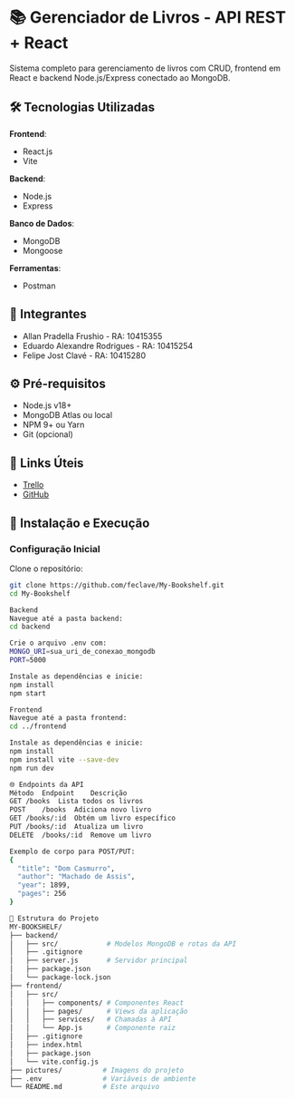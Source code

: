 # 📚 Gerenciador de Livros - API REST + React

Sistema completo para gerenciamento de livros com CRUD, frontend em React e backend Node.js/Express conectado ao MongoDB.

## 🛠️ Tecnologias Utilizadas

**Frontend**:  
- React.js  
- Vite  

**Backend**:  
- Node.js  
- Express  

**Banco de Dados**:  
- MongoDB  
- Mongoose  

**Ferramentas**:  
- Postman  

## 👥 Integrantes

- Allan Pradella Frushio - RA: 10415355  
- Eduardo Alexandre Rodrigues - RA: 10415254  
- Felipe Jost Clavé - RA: 10415280  

## ⚙️ Pré-requisitos

- Node.js v18+  
- MongoDB Atlas ou local  
- NPM 9+ ou Yarn  
- Git (opcional)  

## 🔗 Links Úteis

- [Trello](https://trello.com/b/otSNx0gx/gerenciador-de-livros-api-rest-react)  
- [GitHub](https://github.com/feclave/My-Bookshelf)  

## 🚀 Instalação e Execução

### Configuração Inicial

Clone o repositório:

```bash
git clone https://github.com/feclave/My-Bookshelf.git
cd My-Bookshelf

Backend
Navegue até a pasta backend:
cd backend

Crie o arquivo .env com:
MONGO_URI=sua_uri_de_conexao_mongodb
PORT=5000

Instale as dependências e inicie:
npm install
npm start

Frontend
Navegue até a pasta frontend:
cd ../frontend

Instale as dependências e inicie:
npm install
npm install vite --save-dev
npm run dev

🌐 Endpoints da API
Método	Endpoint	Descrição
GET	/books	Lista todos os livros
POST	/books	Adiciona novo livro
GET	/books/:id	Obtém um livro específico
PUT	/books/:id	Atualiza um livro
DELETE	/books/:id	Remove um livro

Exemplo de corpo para POST/PUT:
{
  "title": "Dom Casmurro",
  "author": "Machado de Assis",
  "year": 1899,
  "pages": 256
}

📂 Estrutura do Projeto
MY-BOOKSHELF/
├── backend/
│   ├── src/            # Modelos MongoDB e rotas da API
│   ├── .gitignore
│   ├── server.js       # Servidor principal
│   ├── package.json
│   └── package-lock.json
├── frontend/
│   ├── src/
│   │   ├── components/ # Componentes React
│   │   ├── pages/      # Views da aplicação
│   │   ├── services/   # Chamadas à API
│   │   └── App.js      # Componente raiz
│   ├── .gitignore
│   ├── index.html
│   ├── package.json
│   └── vite.config.js
├── pictures/          # Imagens do projeto
├── .env               # Variáveis de ambiente
└── README.md          # Este arquivo
